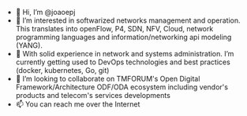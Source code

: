 - 👋 Hi, I’m @joaoepj
- 👀 I’m interested in softwarized networks management and operation. This translates into openFlow, P4, SDN, NFV, Cloud, network programming languages and information/networking api modeling (YANG).
- 🌱 With solid experience in network and systems administration. I’m currently getting used to DevOps technologies and best practices (docker, kubernetes, Go, git)
- 💞️ I’m looking to collaborate on TMFORUM's Open Digital Framework/Architecture ODF/ODA ecosystem including vendor's products and telecom's services developments
- 📫 You can reach me over the Internet

<!---
joaoepj/joaoepj is a ✨ special ✨ repository because its `README.md` (this file) appears on your GitHub profile.
You can click the Preview link to take a look at your changes.
--->
